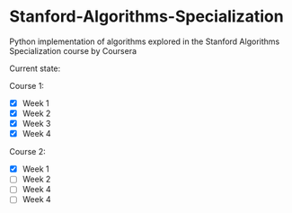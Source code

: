 # Stanford-Algorithms-Specialization
Python implementation of algorithms explored in the Stanford Algorithms Specialization course by Coursera

Current state:  

Course 1:
- [x] Week 1
- [x] Week 2
- [x] Week 3
- [x] Week 4

Course 2:
- [x] Week 1
- [ ] Week 2
- [ ] Week 4
- [ ] Week 4
